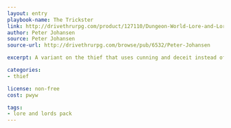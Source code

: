 ```yaml
---
layout: entry
playbook-name: The Trickster
link: http://drivethrurpg.com/product/127110/Dungeon-World-Lore-and-Lords-Pack
author: Peter Johansen
source: Peter Johansen
source-url: http://drivethrurpg.com/browse/pub/6532/Peter-Johansen

excerpt: A variant on the thief that uses cunning and deceit instead of poisons and knives.

categories:
- thief

license: non-free
cost: pwyw

tags:
- lore and lords pack
---
```


